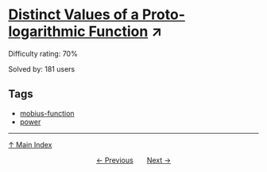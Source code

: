 # [Distinct Values of a Proto-logarithmic Function](https://projecteuler.net/problem=652) ↗️

Difficulty rating: 70%

Solved by: 181 users
## Tags

- [mobius-function](../tags/mobius-function.md)
- [power](../tags/power.md)



---

[↑ Main Index](../README.md)


<div align=center><a href='651.md'>← Previous</a> &nbsp;&nbsp; &nbsp;&nbsp;  <a href='653.md'>Next →</a></div>
